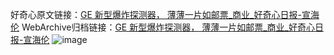好奇心原文链接：[GE 新型爆炸探测器， 薄薄一片如邮票_商业_好奇心日报-宣海伦](https://www.qdaily.com/articles/6825.html)
WebArchive归档链接：[GE 新型爆炸探测器， 薄薄一片如邮票_商业_好奇心日报-宣海伦](http://web.archive.org/web/20190623171441/https://www.qdaily.com/articles/6825.html)
![image](http://ww3.sinaimg.cn/large/007d5XDply1g3wb6kfvwpj30u02it1kx)